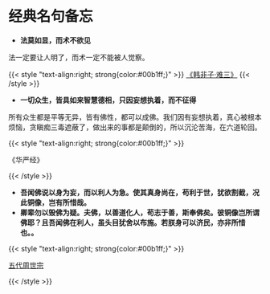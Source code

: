 # 经典名句备忘


[//]: # (https://cdn.xiaobinqt.cn/xiaobinqt.io/20221119/9d37840d88db47cb946177b53c6e72e4.png)

<!-- author： xiaobinqt -->
<!-- email： xiaobinqt@163.com -->
<!-- https://xiaobinqt.github.io -->
<!-- https://www.xiaobinqt.cn -->

+ **法莫如显，而术不欲见**

法一定要让人明了，而术一定不能被人觉察。

{{< style "text-align:right; strong{color:#00b1ff;}" >}}
[《韩非子·难三》](https://so.gushiwen.cn/guwen/bookv_46653FD803893E4F6393B09BE944BEF9.aspx)
{{< /style >}}

+ **一切众生，皆具如来智慧德相，只因妄想执着，而不征得**

所有众生都是平等无异，皆有佛性，都可以成佛。我们因有妄想执着，真心被根本烦恼，贪瞋痴三毒遮蔽了，做出来的事都是颠倒的，所以沉沦苦海，在六道轮回。

{{< style "text-align:right; strong{color:#00b1ff;}" >}}

《华严经》

{{< /style >}}

+ **吾闻佛说以身为妄，而以利人为急。使其真身尚在，苟利于世，犹欲割截，况此铜像，岂有所惜哉。**
+ **卿辈勿以毁佛为疑。夫佛，以善道化人，苟志于善，斯奉佛矣。彼铜像岂所谓佛耶？且吾闻佛在利人，虽头目犹舍以布施。若朕身可以济民，亦非所惜也。。**

{{< style "text-align:right; strong{color:#00b1ff;}" >}}

[五代周世宗](https://zh.wikipedia.org/wiki/%E5%91%A8%E4%B8%96%E5%AE%97)

{{< /style >}}

